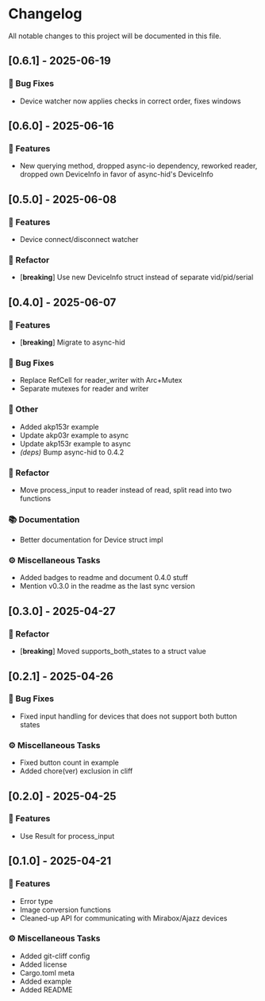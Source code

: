 # Changelog

All notable changes to this project will be documented in this file.

## [0.6.1] - 2025-06-19

### 🐛 Bug Fixes

- Device watcher now applies checks in correct order, fixes windows

## [0.6.0] - 2025-06-16

### 🚀 Features

- New querying method, dropped async-io dependency, reworked reader, dropped own DeviceInfo in favor of async-hid's DeviceInfo

## [0.5.0] - 2025-06-08

### 🚀 Features

- Device connect/disconnect watcher

### 🚜 Refactor

- [**breaking**] Use new DeviceInfo struct instead of separate vid/pid/serial

## [0.4.0] - 2025-06-07

### 🚀 Features

- [**breaking**] Migrate to async-hid

### 🐛 Bug Fixes

- Replace RefCell for reader_writer with Arc+Mutex
- Separate mutexes for reader and writer

### 💼 Other

- Added akp153r example
- Update akp03r example to async
- Update akp153r example to async
- *(deps)* Bump async-hid to 0.4.2

### 🚜 Refactor

- Move process_input to reader instead of read, split read into two functions

### 📚 Documentation

- Better documentation for Device struct impl

### ⚙️ Miscellaneous Tasks

- Added badges to readme and document 0.4.0 stuff
- Mention v0.3.0 in the readme as the last sync version

## [0.3.0] - 2025-04-27

### 🚜 Refactor

- [**breaking**] Moved supports_both_states to a struct value

## [0.2.1] - 2025-04-26

### 🐛 Bug Fixes

- Fixed input handling for devices that does not support both button states

### ⚙️ Miscellaneous Tasks

- Fixed button count in example
- Added chore(ver) exclusion in cliff

## [0.2.0] - 2025-04-25

### 🚀 Features

- Use Result for process_input

## [0.1.0] - 2025-04-21

### 🚀 Features

- Error type
- Image conversion functions
- Cleaned-up API for communicating with Mirabox/Ajazz devices

### ⚙️ Miscellaneous Tasks

- Added git-cliff config
- Added license
- Cargo.toml meta
- Added example
- Added README

<!-- generated by git-cliff -->
